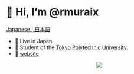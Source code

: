 # 👋 Hi, I’m @rmuraix  
[Japanese | 日本語](/translation/README_JP.md)
- 📍 Live in Japan.
- 🏫 Student of the [Tokyo Polytechnic University](https://www.t-kougei.ac.jp/en).
- 👀 [website](https://rmurai.com)  
<div align="center">
<img src='https://github-readme-stats.vercel.app/api/top-langs/?username=rmuraix&layout=compact&bg_color=000000&text_color=ffffff'>
</div>